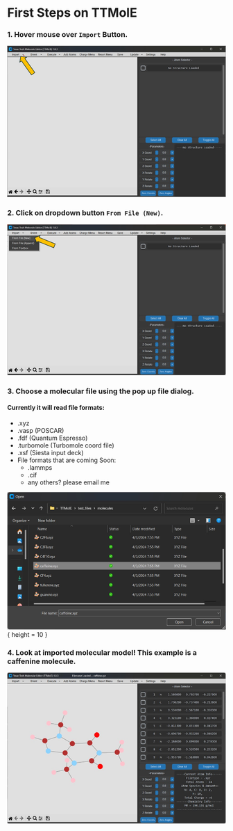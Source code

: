 # First Steps on TTMolE

### 1. Hover mouse over `Import` Button.
![Import Menu](images/import_new/import_new_1.jpg)
### 2. Click on dropdown button `From File (New)`.
![Import Menu (New)](images/import_new/import_new_2.jpg)
### 3. Choose a molecular file using the pop up file dialog. 
#### Currently it will read file formats:
- .xyz
- .vasp (POSCAR)
- .fdf (Quantum Espresso)
- .turbomole (Turbomole coord file)
- .xsf (Siesta input deck)
- File formats that are coming Soon:
    - .lammps
    - .cif
    - any others? please email me

![Choose File from File Dialog](images/import_new/import_new_3.jpg){ height = 10 }
### 4. Look at imported molecular model! This example is a caffenine molecule. 
![Caffenine .xyz Model](images/import_new/import_new_4.jpg)
